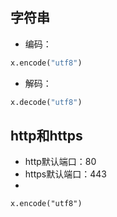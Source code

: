 ## 字符串
- 编码：
```python
x.encode("utf8")
```

- 解码：
```python
x.decode("utf8")
```

## http和https
- http默认端口：80
- https默认端口：443
-


```x.encode("utf8")```